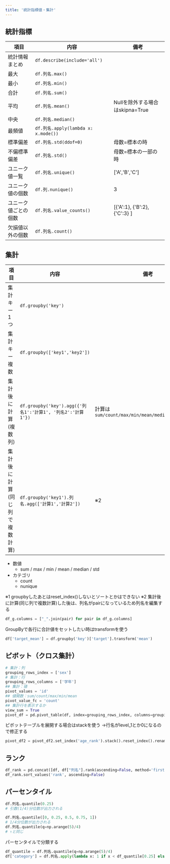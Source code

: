 ```yaml
---
title: '統計指標値・集計'
---
```


## 統計指標

項目 | 内容 | 備考
--- | --- | --- 
統計情報まとめ | `df.describe(include='all')` |
最大 | `df.列名.max()` |
最小 | `df.列名.min()` |
合計 | `df.列名.sum()` |
平均 | `df.列名.mean()` | Nullを除外する場合はskipna=True
中央 | `df.列名.median()` |
最頻値 | `df.列名.apply(lambda x: x.mode())` |
標準偏差 | `df.列名.std(ddof=0)` | 母数=標本の時
不偏標準偏差 | `df.列名.std()` | 母数=標本の一部の時
ユニーク値一覧 | `df.列名.unique()` | ['A','B','C']
ユニーク値の個数 | `df.列.nunique()` | 3
ユニーク値ごとの個数 | `df.列名.value_counts()` | [{'A':1}, {'B':2}, {'C':3} ]
欠損値以外の個数 | `df.列名.count()` |

## 集計

項目 | 内容 | 備考 
--- | --- | --- 
集計キー1つ | `df.groupby('key')` |
集計キー複数 | `df.groupby(['key1','key2'])` |
集計後に計算(複数列) | `df.groupby('key').agg({'列名1':'計算1', '列名2':'計算1'})` | 計算は`sum/count/max/min/mean/median/std/nunique`
集計後に計算(同じ列で複数計算) | `df.groupby('key1').列名.agg(['計算1','計算2'])` | ※2

- 数値
  - sum / max / min / mean / median / std
- カテゴリ
  - count
  - nunique

※1 groupbyしたあとはreset_index()しないとソートとかはできない
※2 集計後に計算(同じ列で複数計算)した後は、列名がpairになっているため列名を編集する

```py
df_g.columns = ["_".join(pair) for pair in df_g.columns]
```

GroupByで各行に合計値をセットしたい時はtransformを使う

```py
df['target_mean'] = df.groupby('key')['target'].transform('mean')
```

## ピボット（クロス集計）

```py
# 集計：列
grouping_rows_index = ['sex']
# 集計：行
grouping_rows_columns = ['学年']
## 集計：値
pivot_values = 'id' 
## 値関数：sum/count/max/min/mean
pivot_value_fc = 'count' 
## 集計行を表示するか
view_sum = True
pivot_df = pd.pivot_table(df, index=grouping_rows_index, columns=grouping_rows_columns, values=pivot_values, aggfunc=pivot_value_fc, margins=view_sum)
```

ピボットテーブルを展開する場合はstackを使う
→行名がlevel_1とか0になるので修正する

```py
pivot_df2 = pivot_df2.set_index('age_rank').stack().reset_index().rename(columns={'level_1':'gender_cd', 0: 'amount'})
```

## ランク

```py
df_rank = pd.concat([df, df["列名"].rank(ascending=False, method='first')], axis=1).rename(columns={'列名': 'rank'})
df_rank.sort_values('rank', ascending=False)
```

## パーセンタイル

```py
df.列名.quantile(0.25)
# 引数(1/4)分位数が出力される

df.列名.quantile([0, 0.25, 0.5, 0.75, 1])
# 1/4分位数が出力される
df.列名.quantile(q=np.arange(5)/4)
# ↑と同じ
```

パーセンタイルで分類する
```py
df_quantile = df.列名.quantile(q=np.arange(5)/4)
df['category'] = df.列名.apply(lambda x: 1 if x < df_quantile[0.25] else 2 if x < df_quantile[0.50] else 3 if df_quantile[0.75] else 4)
```